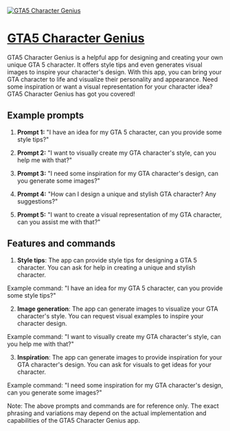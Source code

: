[![GTA5 Character Genius](https://files.oaiusercontent.com/file-5eAf4pTSTEwFVWT1P5rf6H3L?se=2123-10-18T01%3A39%3A21Z&sp=r&sv=2021-08-06&sr=b&rscc=max-age%3D31536000%2C%20immutable&rscd=attachment%3B%20filename%3Ddd2527e9-1852-4fc3-95bf-d81a72d6cf19.png&sig=pXJicdSGXpFKqVu7lPuClJEcu%2BblRSm94s87hKJF6IE%3D)](https://chat.openai.com/g/g-zJ8N42vaj-gta5-character-genius)

# [GTA5 Character Genius](https://chat.openai.com/g/g-zJ8N42vaj-gta5-character-genius)

GTA5 Character Genius is a helpful app for designing and creating your own unique GTA 5 character. It offers style tips and even generates visual images to inspire your character's design. With this app, you can bring your GTA character to life and visualize their personality and appearance. Need some inspiration or want a visual representation for your character idea? GTA5 Character Genius has got you covered!

## Example prompts

1. **Prompt 1:** "I have an idea for my GTA 5 character, can you provide some style tips?"

2. **Prompt 2:** "I want to visually create my GTA character's style, can you help me with that?"

3. **Prompt 3:** "I need some inspiration for my GTA character's design, can you generate some images?"

4. **Prompt 4:** "How can I design a unique and stylish GTA character? Any suggestions?"

5. **Prompt 5:** "I want to create a visual representation of my GTA character, can you assist me with that?"

## Features and commands

1. **Style tips**: The app can provide style tips for designing a GTA 5 character. You can ask for help in creating a unique and stylish character.

Example command: "I have an idea for my GTA 5 character, can you provide some style tips?"

2. **Image generation**: The app can generate images to visualize your GTA character's style. You can request visual examples to inspire your character design.

Example command: "I want to visually create my GTA character's style, can you help me with that?"

3. **Inspiration**: The app can generate images to provide inspiration for your GTA character's design. You can ask for visuals to get ideas for your character.

Example command: "I need some inspiration for my GTA character's design, can you generate some images?"

Note: The above prompts and commands are for reference only. The exact phrasing and variations may depend on the actual implementation and capabilities of the GTA5 Character Genius app.